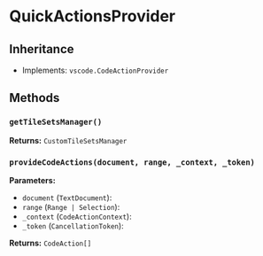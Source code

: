 # QuickActionsProvider

## Inheritance

- Implements: `vscode.CodeActionProvider`

## Methods

### `getTileSetsManager()`

**Returns:** `CustomTileSetsManager`

### `provideCodeActions(document, range, _context, _token)`

**Parameters:**

- `document` (`TextDocument`): 
- `range` (`Range | Selection`): 
- `_context` (`CodeActionContext`): 
- `_token` (`CancellationToken`): 

**Returns:** `CodeAction[]`

